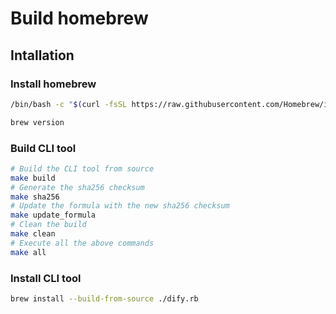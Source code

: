 # Build homebrew

## Intallation

### Install homebrew

```bash
/bin/bash -c "$(curl -fsSL https://raw.githubusercontent.com/Homebrew/install/HEAD/install.sh)"

brew version
```

### Build CLI tool

```bash
# Build the CLI tool from source
make build 
# Generate the sha256 checksum
make sha256 
# Update the formula with the new sha256 checksum
make update_formula
# Clean the build
make clean
# Execute all the above commands
make all 
```

### Install CLI tool

```bash
brew install --build-from-source ./dify.rb
```